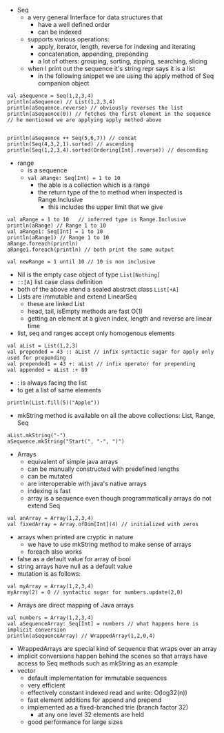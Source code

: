 - Seq
	- a very general Interface for data structures that 
		- have a well defined order
		- can be indexed
	- supports various operations:
		- apply, iterator, length, reverse for indexing and iterating
		- concatenation, appending, prepending
		- a lot of others: grouping, sorting, zipping, searching, slicing
	- when I print out the sequence it's string repr says it is a list
		- in the following snippet we are using the apply method of Seq companion object
```
val aSequence = Seq(1,2,3,4)
println(aSequence) // List(1,2,3,4)
println(aSequence.reverse) // obviously reverses the list
println(aSequence(0)) // fetches the first element in the sequence
// he mentioned we are applying apply method above


println(aSequence ++ Seq(5,6,7)) // concat
println(Seq(4,3,2,1).sorted) // ascending
println(Seq(1,2,3,4).sorted(Ordering[Int].reverse)) // descending
```
- range
	- is a sequence
	- `val aRange: Seq[Int] = 1 to 10`
		- the able is a collection which is a range
		- the return type of the to method when inspected is Range.Inclusive
			- this includes the upper limit that we give
```
val aRange = 1 to 10   // inferred type is Range.Inclusive
println(aRange) // Range 1 to 10
val aRange1: Seq[Int] = 1 to 10
println(aRange1) // Range 1 to 10
aRange.foreach(println)  
aRange1.foreach(println) // both print the same output

val newRange = 1 until 10 // 10 is non inclusive
```
- Nil is the empty case object of type `List[Nothing]`
- `::[A]` list case class definition
- both of the above xtend a sealed abstract class `List[+A]`
- Lists are immutable and extend LinearSeq
	- these are linked List
	- head, tail, isEmpty methods are fast O(1)
	- getting an element at a given index, length and reverse are linear time
- list, seq and ranges accept only homogenous elements
```
val aList = List(1,2,3)
val prepended = 43 :: aList // infix syntactic sugar for apply only used for prepending
val prepended1 = 43 +: aList // infix operator for prepending
val appended = aList :+ 89
```
- : is always facing the list
- to get a list of same elements
```
println(List.fill(5)("Apple"))
```
- mkString method is available on all the above collections: List, Range, Seq
```
aList.mkString("-")
aSequence.mkString("Start(", "-", ")")
```

- Arrays
	- equivalent of simple java arrays
	- can be manually constructed with predefined lengths
	- can be mutated
	- are interoperable with java's native arrays
	- indexing is fast
	- array is a sequence even though programmatically arrays do not extend Seq
```
val anArray = Array(1,2,3,4)
val fixedArray = Array.ofDim[Int](4) // initialized with zeros
```
- arrays when printed are cryptic in nature
	- we have to use mkString method to make sense of arrays
	- foreach also works
- false as a default value for array of bool
- string arrays have null as a default value
- mutation is as follows:
```
val myArray = Array(1,2,3,4)
myArray(2) = 0 // syntactic sugar for numbers.update(2,0)
```
- Arrays are direct mapping of Java arrays
```
val numbers = Array(1,2,3,4)
val aSequenceArray: Seq[Int] = numbers // what happens here is implicit conversion
println(aSequenceArray) // WrappedArray(1,2,0,4)
```
- WrappedArrays are special kind of sequence that wraps over an array
- implicit conversions happen behind the scenes so that arrays have access to Seq methods such as mkString as an example
- vector
	- default implementation for immutable sequences
	- very efficient
	- effectively constant indexed read and write: O(log32(n))
	- fast element additions for append and prepend
	- implemented as a fixed-branched trie (branch factor 32)
		- at any one level 32 elements are held
	- good performance for large sizes